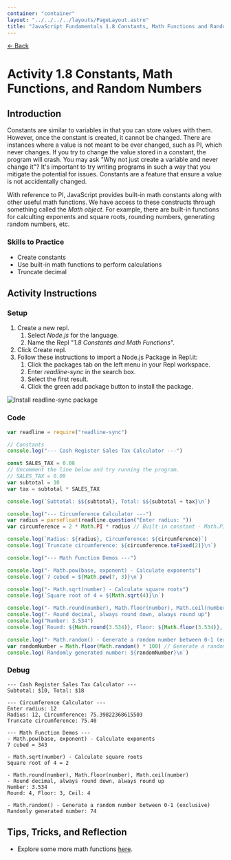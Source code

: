 ```yaml
---
container: "container"
layout: "../../../../layouts/PageLayout.astro"
title: "JavaScript Fundamentals 1.8 Constants, Math Functions and Random Numbers"
---
```


[← Back](/comp-sci/javascript/)

# Activity 1.8 Constants, Math Functions, and Random Numbers

## Introduction

Constants are similar to variables in that you can store values with them. However, once the constant is created, it cannot be changed. There are instances where a value is not meant to be ever changed, such as PI, which never changes. If you try to change the value stored in a constant, the program will crash. You may ask "Why not just create a variable and never change it"? It's important to try writing programs in such a way that you mitigate the potential for issues. Constants are a feature that ensure a value is not accidentally changed.

With reference to PI, JavaScript provides built-in math constants along with other useful math functions. We have access to these constructs through something called the _Math object_. For example, there are built-in functions for calculting exponents and square roots, rounding numbers, generating random numbers, etc.

### Skills to Practice

- Create constants
- Use built-in math functions to perform calculations
- Truncate decimal

## Activity Instructions

### Setup

1. Create a new repl.
   1. Select _Node.js_ for the language.
   2. Name the Repl "_1.8 Constants and Math Functions_".
2. Click Create repl.
3. Follow these instructions to import a Node.js Package in Repl.it:
   1. Click the packages tab on the left menu in your Repl workspace.
   2. Enter _readline-sync_ in the search box.
   3. Select the first result.
   4. Click the green add package button to install the package.

![Install readline-sync package](/assets/img/javascript/js-install-npm-package-repl.gif)

### Code

```javascript
var readline = require("readline-sync")

// Constants
console.log("--- Cash Register Sales Tax Calculator ---")

const SALES_TAX = 0.08
// Uncomment the line below and try running the program.
// SALES_TAX = 0.09
var subtotal = 10
var tax = subtotal * SALES_TAX

console.log(`Subtotal: $${subtotal}, Total: $${subtotal + tax}\n`)

console.log("--- Circumference Calculator ---")
var radius = parseFloat(readline.question("Enter radius: "))
var circumference = 2 * Math.PI * radius // Built-in constant - Math.PI

console.log(`Radius: ${radius}, Circumference: ${circumference}`)
console.log(`Truncate circumference: ${circumference.toFixed(2)}\n`)

console.log("--- Math Function Demos ---")

console.log("- Math.pow(base, exponent) - Calculate exponents")
console.log(`7 cubed = ${Math.pow(7, 3)}\n`)

console.log("- Math.sqrt(number) - Calculate square roots")
console.log(`Square root of 4 = ${Math.sqrt(4)}\n`)

console.log("- Math.round(number), Math.floor(number), Math.ceil(number)")
console.log("- Round decimal, always round down, always round up")
console.log("Number: 3.534")
console.log(`Round: ${Math.round(3.534)}, Floor: ${Math.floor(3.534)}, Ceil: ${Math.ceil(3.534)}\n`)

console.log("- Math.random() - Generate a random number between 0-1 (exclusive)")
var randomNumber = Math.floor(Math.random() * 100) // Generate a random number from 0-99
console.log(`Randomly generated number: ${randomNumber}\n`)
```

### Debug

```
--- Cash Register Sales Tax Calculator ---
Subtotal: $10, Total: $18

--- Circumference Calculator ---
Enter radius: 12
Radius: 12, Circumference: 75.39822368615503
Truncate circumference: 75.40

--- Math Function Demos ---
- Math.pow(base, exponent) - Calculate exponents
7 cubed = 343

- Math.sqrt(number) - Calculate square roots
Square root of 4 = 2

- Math.round(number), Math.floor(number), Math.ceil(number)
- Round decimal, always round down, always round up
Number: 3.534
Round: 4, Floor: 3, Ceil: 4

- Math.random() - Generate a random number between 0-1 (exclusive)
Randomly generated number: 74
```

## Tips, Tricks, and Reflection

- Explore some more math functions [here](https://developer.mozilla.org/en-US/docs/Web/JavaScript/Reference/Global_Objects/Math).
